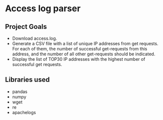# Access log parser

## Project Goals
* Download access.log.
* Generate a CSV file with a list of unique IP addresses from get requests. For each of them, the number of successful get-requests from this address, and the number of all other get-requests should be indicated.
* Display the list of TOP30 IP addresses with the highest number of successful get requests.

## Libraries used
- pandas
- numpy
- wget
- re
- apachelogs
